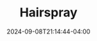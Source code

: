 ---
title: Hairspray
Theatre: Limelight Theatre
Venue: Inez McDonald Mainstage
Season: 33
date: 2024-09-08T21:14:44-04:00
opening_date: 2025-07-17
closing_date: 2025-08-10
showtimes:
  - 2025-07-17 19:30:00
  - 2025-07-18 19:30:00
  - 2025-07-19 19:30:00
  - 2025-07-20 14:00:00
  - 2025-07-25 19:30:00
  - 2025-07-26 19:30:00
  - 2025-07-27 14:00:00
  - 2025-07-31 19:30:00
  - 2025-08-01 19:30:00
  - 2025-08-02 19:30:00
  - 2025-08-03 14:00:00
  - 2025-08-05 19:30:00
  - 2025-08-07 19:30:00
  - 2025-08-08 19:30:00
  - 2025-08-09 19:30:00
  - 2025-08-10 14:00:00
featured_image: 2025-Hairspray.webp
featured_image_alt: 
featured_image_caption: 
featured_image_attr: 
featured_image_attr_link: 
playbill:
Website: https://www.limelight-theatre.org/season-32-shows-1/hairspray
Tickets: https://limelight.ludus.com/200459025
show_details: 
cast:
crew:
- Director: Jonny O'Leary
orchestra:
genres: 
Description: 
---